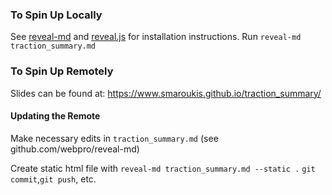 ### To Spin Up Locally
See [reveal-md](https://www.github.com/webpro/reveal-md) and [reveal.js](https://www.github.com/hakimel/reveal.js) for installation instructions.
Run `reveal-md traction_summary.md`

### To Spin Up Remotely
Slides can be found at: https://www.smaroukis.github.io/traction_summary/

#### Updating the Remote
Make necessary edits in `traction_summary.md` (see github.com/webpro/reveal-md) 

Create static html file with `reveal-md traction_summary.md --static .`
`git commit`,`git push`, etc.
